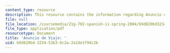 ```yaml
---
content_type: resource
description: This resource contains the information regarding Anuncio de Viaje.
file: null
file_location: /coursemedia/21g-702-spanish-ii-spring-2004/b9d820bd323453b39c2a2a1de1f94c2b_MIT21G_702S04_41anunc.pdf
file_type: application/pdf
resourcetype: Document
title: 'Anuncio de Viaje: '
uid: b9d820bd-3234-53b3-9c2a-2a1de1f94c2b
---
```

